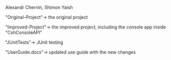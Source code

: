 Alexandr Chernin, Shimon Yaish

"Original-Project"-> the original project

"Improved-Project"-> the improved project, including the console app inside "CshConsoleAPI"

"JUnitTests"-> JUnit testing 

"UserGuide.docx"-> updated use guide with the new changes
